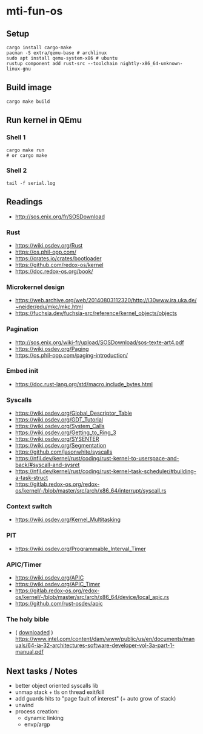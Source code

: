 # mti-fun-os

## Setup

```shell
cargo install cargo-make
pacman -S extra/qemu-base # archlinux
sudo apt install qemu-system-x86 # ubuntu
rustup component add rust-src --toolchain nightly-x86_64-unknown-linux-gnu
```

## Build image

```shell
cargo make build
```

## Run kernel in QEmu

### Shell 1

```shell
cargo make run
# or cargo make
```

### Shell 2

```shell
tail -f serial.log
```

## Readings

- http://sos.enix.org/fr/SOSDownload

### Rust

- https://wiki.osdev.org/Rust
- https://os.phil-opp.com/
- https://crates.io/crates/bootloader
- https://github.com/redox-os/kernel
- https://doc.redox-os.org/book/

### Microkernel design

- https://web.archive.org/web/20140803112320/http://i30www.ira.uka.de/~neider/edu/mkc/mkc.html
- https://fuchsia.dev/fuchsia-src/reference/kernel_objects/objects

### Pagination

- http://sos.enix.org/wiki-fr/upload/SOSDownload/sos-texte-art4.pdf
- https://wiki.osdev.org/Paging
- https://os.phil-opp.com/paging-introduction/

### Embed init

- https://doc.rust-lang.org/std/macro.include_bytes.html

### Syscalls

- https://wiki.osdev.org/Global_Descriptor_Table
- https://wiki.osdev.org/GDT_Tutorial
- https://wiki.osdev.org/System_Calls
- https://wiki.osdev.org/Getting_to_Ring_3
- https://wiki.osdev.org/SYSENTER
- https://wiki.osdev.org/Segmentation
- https://github.com/jasonwhite/syscalls
- https://nfil.dev/kernel/rust/coding/rust-kernel-to-userspace-and-back/#syscall-and-sysret
- https://nfil.dev/kernel/rust/coding/rust-kernel-task-scheduler/#building-a-task-struct
- https://gitlab.redox-os.org/redox-os/kernel/-/blob/master/src/arch/x86_64/interrupt/syscall.rs

### Context switch

- https://wiki.osdev.org/Kernel_Multitasking

### PIT

- https://wiki.osdev.org/Programmable_Interval_Timer

### APIC/Timer

- https://wiki.osdev.org/APIC
- https://wiki.osdev.org/APIC_Timer
- https://gitlab.redox-os.org/redox-os/kernel/-/blob/master/src/arch/x86_64/device/local_apic.rs
- https://github.com/rust-osdev/apic

### The holy bible

- ( [downloaded](docs/64-ia-32-architectures-software-developer-vol-3a-part-1-manual.pdf) ) https://www.intel.com/content/dam/www/public/us/en/documents/manuals/64-ia-32-architectures-software-developer-vol-3a-part-1-manual.pdf

## Next tasks / Notes

- better object oriented syscalls lib
- unmap stack + tls on thread exit/kill
- add guards hits to "page fault of interest" (+ auto grow of stack)
- unwind
- process creation:
  - dynamic linking
  - envp/argp
